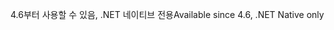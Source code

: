 <span data-ttu-id="7aa33-101">4.6부터 사용할 수 있음, .NET 네이티브 전용</span><span class="sxs-lookup"><span data-stu-id="7aa33-101">Available since 4.6, .NET Native only</span></span>